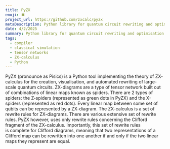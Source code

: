 ```yaml
---
title: PyZX
emoji: 🕷️
project_url: https://github.com/zxcalc/pyzx
metaDescription: Python library for quantum circuit rewriting and optimisation using the ZX-calculus
date: 4/2/2025
summary: Python library for quantum circuit rewriting and optimisation using the ZX-calculus
tags:
  - compiler
  - classical simulation
  - tensor networks
  - ZX-calculus
  - Python
---
```


PyZX (pronounce as Pisics) is a Python tool implementing the theory of ZX-calculus for the creation, visualisation, and automated rewriting of large-scale quantum circuits.
ZX-diagrams are a type of tensor network built out of combinations of linear maps known as spiders. There are 2 types of spiders: the Z-spiders (represented as green dots in PyZX) and the X-spiders (represented as red dots). Every linear map between some set of qubits can be represented by a ZX-diagram. The ZX-calculus is a set of rewrite rules for ZX-diagrams. There are various extensive set of rewrite rules. PyZX however, uses only rewrite rules concerning the Clifford fragment of the ZX-calculus. Importantly, this set of rewrite rules is complete for Clifford diagrams, meaning that two representations of a Clifford map can be rewritten into one another if and only if the two linear maps they represent are equal.
